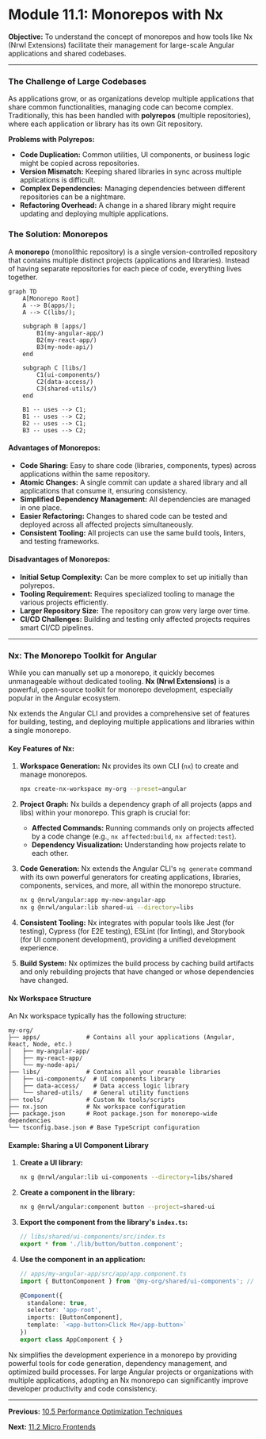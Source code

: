 # Module 11.1: Monorepos with Nx

**Objective:** To understand the concept of monorepos and how tools like Nx (Nrwl Extensions) facilitate their management for large-scale Angular applications and shared codebases.

---

### The Challenge of Large Codebases

As applications grow, or as organizations develop multiple applications that share common functionalities, managing code can become complex. Traditionally, this has been handled with **polyrepos** (multiple repositories), where each application or library has its own Git repository.

**Problems with Polyrepos:**

*   **Code Duplication:** Common utilities, UI components, or business logic might be copied across repositories.
*   **Version Mismatch:** Keeping shared libraries in sync across multiple applications is difficult.
*   **Complex Dependencies:** Managing dependencies between different repositories can be a nightmare.
*   **Refactoring Overhead:** A change in a shared library might require updating and deploying multiple applications.

### The Solution: Monorepos

A **monorepo** (monolithic repository) is a single version-controlled repository that contains multiple distinct projects (applications and libraries). Instead of having separate repositories for each piece of code, everything lives together.

```mermaid
graph TD
    A[Monorepo Root]
    A --> B(apps/);
    A --> C(libs/);

    subgraph B [apps/]
        B1(my-angular-app/)
        B2(my-react-app/)
        B3(my-node-api/)
    end

    subgraph C [libs/]
        C1(ui-components/)
        C2(data-access/)
        C3(shared-utils/)
    end

    B1 -- uses --> C1;
    B1 -- uses --> C2;
    B2 -- uses --> C1;
    B3 -- uses --> C2;
```

#### Advantages of Monorepos:

*   **Code Sharing:** Easy to share code (libraries, components, types) across applications within the same repository.
*   **Atomic Changes:** A single commit can update a shared library and all applications that consume it, ensuring consistency.
*   **Simplified Dependency Management:** All dependencies are managed in one place.
*   **Easier Refactoring:** Changes to shared code can be tested and deployed across all affected projects simultaneously.
*   **Consistent Tooling:** All projects can use the same build tools, linters, and testing frameworks.

#### Disadvantages of Monorepos:

*   **Initial Setup Complexity:** Can be more complex to set up initially than polyrepos.
*   **Tooling Requirement:** Requires specialized tooling to manage the various projects efficiently.
*   **Larger Repository Size:** The repository can grow very large over time.
*   **CI/CD Challenges:** Building and testing only affected projects requires smart CI/CD pipelines.

--- 

### Nx: The Monorepo Toolkit for Angular

While you can manually set up a monorepo, it quickly becomes unmanageable without dedicated tooling. **Nx (Nrwl Extensions)** is a powerful, open-source toolkit for monorepo development, especially popular in the Angular ecosystem.

Nx extends the Angular CLI and provides a comprehensive set of features for building, testing, and deploying multiple applications and libraries within a single monorepo.

#### Key Features of Nx:

1.  **Workspace Generation:** Nx provides its own CLI (`nx`) to create and manage monorepos.
    ```bash
    npx create-nx-workspace my-org --preset=angular
    ```

2.  **Project Graph:** Nx builds a dependency graph of all projects (apps and libs) within your monorepo. This graph is crucial for:
    *   **Affected Commands:** Running commands only on projects affected by a code change (e.g., `nx affected:build`, `nx affected:test`).
    *   **Dependency Visualization:** Understanding how projects relate to each other.

3.  **Code Generation:** Nx extends the Angular CLI's `ng generate` command with its own powerful generators for creating applications, libraries, components, services, and more, all within the monorepo structure.
    ```bash
    nx g @nrwl/angular:app my-new-angular-app
    nx g @nrwl/angular:lib shared-ui --directory=libs
    ```

4.  **Consistent Tooling:** Nx integrates with popular tools like Jest (for testing), Cypress (for E2E testing), ESLint (for linting), and Storybook (for UI component development), providing a unified development experience.

5.  **Build System:** Nx optimizes the build process by caching build artifacts and only rebuilding projects that have changed or whose dependencies have changed.

#### Nx Workspace Structure

An Nx workspace typically has the following structure:

```
my-org/
├── apps/             # Contains all your applications (Angular, React, Node, etc.)
│   ├── my-angular-app/
│   ├── my-react-app/
│   └── my-node-api/
├── libs/             # Contains all your reusable libraries
│   ├── ui-components/  # UI components library
│   ├── data-access/    # Data access logic library
│   └── shared-utils/   # General utility functions
├── tools/            # Custom Nx tools/scripts
├── nx.json           # Nx workspace configuration
├── package.json      # Root package.json for monorepo-wide dependencies
└── tsconfig.base.json # Base TypeScript configuration
```

#### Example: Sharing a UI Component Library

1.  **Create a UI library:**
    ```bash
    nx g @nrwl/angular:lib ui-components --directory=libs/shared
    ```
2.  **Create a component in the library:**
    ```bash
    nx g @nrwl/angular:component button --project=shared-ui
    ```
3.  **Export the component from the library's `index.ts`:**
    ```typescript
    // libs/shared/ui-components/src/index.ts
    export * from './lib/button/button.component';
    ```
4.  **Use the component in an application:**
    ```typescript
    // apps/my-angular-app/src/app/app.component.ts
    import { ButtonComponent } from '@my-org/shared/ui-components'; // Import from the library

    @Component({
      standalone: true,
      selector: 'app-root',
      imports: [ButtonComponent],
      template: `<app-button>Click Me</app-button>`
    })
    export class AppComponent { }
    ```

Nx simplifies the development experience in a monorepo by providing powerful tools for code generation, dependency management, and optimized build processes. For large Angular projects or organizations with multiple applications, adopting an Nx monorepo can significantly improve developer productivity and code consistency.

---

**Previous:** [10.5 Performance Optimization Techniques](../10-advanced-components-and-performance/10.5-performance-optimization.md)

**Next:** [11.2 Micro Frontends](./11.2-micro-frontends.md)
